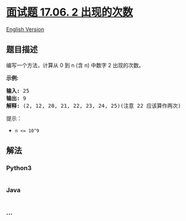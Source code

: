 # [面试题 17.06. 2 出现的次数](https://leetcode-cn.com/problems/number-of-2s-in-range-lcci)

[English Version](/lcci/17.06.Number%20Of%202s%20In%20Range/README_EN.md)

## 题目描述

<!-- 这里写题目描述 -->
<p>编写一个方法，计算从 0 到 n (含 n) 中数字 2 出现的次数。</p>

<p><strong>示例:</strong></p>

<pre><strong>输入: </strong>25
<strong>输出: </strong>9
<strong>解释: </strong>(2, 12, 20, 21, 22, 23, 24, 25)(注意 22 应该算作两次)</pre>

<p>提示：</p>

<ul>
	<li><code>n &lt;= 10^9</code></li>
</ul>

## 解法

<!-- 这里可写通用的实现逻辑 -->

<!-- tabs:start -->

### **Python3**

<!-- 这里可写当前语言的特殊实现逻辑 -->

```python

```

### **Java**

<!-- 这里可写当前语言的特殊实现逻辑 -->

```java

```

### **...**

```

```

<!-- tabs:end -->
